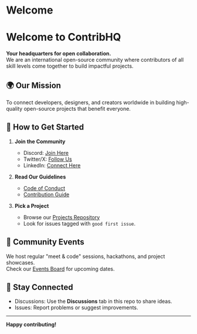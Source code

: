 # Welcome

# Welcome to ContribHQ

**Your headquarters for open collaboration.**  
We are an international open-source community where contributors of all skill levels come together to build impactful projects.

## 🌍 Our Mission
To connect developers, designers, and creators worldwide in building high-quality open-source projects that benefit everyone.

## 🚀 How to Get Started
1. **Join the Community**  
   - Discord: [Join Here](YOUR_DISCORD_INVITE)
   - Twitter/X: [Follow Us](YOUR_TWITTER_HANDLE)
   - LinkedIn: [Connect Here](YOUR_LINKEDIN_LINK)

2. **Read Our Guidelines**  
   - [Code of Conduct](https://github.com/ContribHQ-Community/Welcome/blob/main/CODE_OF_CONDUCT.md)
   - [Contribution Guide]([CONTRIBUTING.md](https://github.com/ContribHQ-Community/Welcome/blob/main/CONTRIBUTING.md))

3. **Pick a Project**  
   - Browse our [Projects Repository](https://github.com/ContribHQ-Community/Projects/blob/main/README.md)
   - Look for issues tagged with `good first issue`.

## 📅 Community Events
We host regular "meet & code" sessions, hackathons, and project showcases.  
Check our [Events Board](#) for upcoming dates.

## 💬 Stay Connected
- Discussions: Use the **Discussions** tab in this repo to share ideas.
- Issues: Report problems or suggest improvements.

---

**Happy contributing!**

